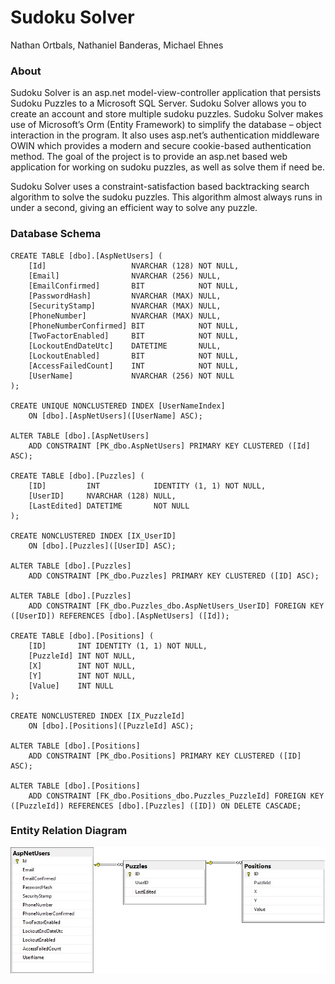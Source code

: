 # Sudoku Solver
Nathan Ortbals, Nathaniel Banderas, Michael Ehnes

### About
Sudoku Solver is an asp.net model-view-controller application that persists Sudoku Puzzles to a Microsoft SQL Server. Sudoku Solver allows you to create an account and store multiple sudoku puzzles. Sudoku Solver makes use of Microsoft’s Orm (Entity Framework) to simplify the database – object interaction in the program. It also uses asp.net’s authentication middleware OWIN which provides a modern and secure cookie-based authentication method. The goal of the project is to provide an asp.net based web application for working on sudoku puzzles, as well as solve them if need be.

Sudoku Solver uses a constraint-satisfaction based backtracking search algorithm to solve the sudoku puzzles. This algorithm almost always runs in under a second, giving an efficient way to solve any puzzle.

### Database Schema
``` 
CREATE TABLE [dbo].[AspNetUsers] (
    [Id]                   NVARCHAR (128) NOT NULL,
    [Email]                NVARCHAR (256) NULL,
    [EmailConfirmed]       BIT            NOT NULL,
    [PasswordHash]         NVARCHAR (MAX) NULL,
    [SecurityStamp]        NVARCHAR (MAX) NULL,
    [PhoneNumber]          NVARCHAR (MAX) NULL,
    [PhoneNumberConfirmed] BIT            NOT NULL,
    [TwoFactorEnabled]     BIT            NOT NULL,
    [LockoutEndDateUtc]    DATETIME       NULL,
    [LockoutEnabled]       BIT            NOT NULL,
    [AccessFailedCount]    INT            NOT NULL,
    [UserName]             NVARCHAR (256) NOT NULL
);

CREATE UNIQUE NONCLUSTERED INDEX [UserNameIndex]
    ON [dbo].[AspNetUsers]([UserName] ASC);
    
ALTER TABLE [dbo].[AspNetUsers]
    ADD CONSTRAINT [PK_dbo.AspNetUsers] PRIMARY KEY CLUSTERED ([Id] ASC);
    
CREATE TABLE [dbo].[Puzzles] (
    [ID]         INT            IDENTITY (1, 1) NOT NULL,
    [UserID]     NVARCHAR (128) NULL,
    [LastEdited] DATETIME       NOT NULL
);

CREATE NONCLUSTERED INDEX [IX_UserID]
    ON [dbo].[Puzzles]([UserID] ASC);

ALTER TABLE [dbo].[Puzzles]
    ADD CONSTRAINT [PK_dbo.Puzzles] PRIMARY KEY CLUSTERED ([ID] ASC);

ALTER TABLE [dbo].[Puzzles]
    ADD CONSTRAINT [FK_dbo.Puzzles_dbo.AspNetUsers_UserID] FOREIGN KEY ([UserID]) REFERENCES [dbo].[AspNetUsers] ([Id]);
    
CREATE TABLE [dbo].[Positions] (
    [ID]       INT IDENTITY (1, 1) NOT NULL,
    [PuzzleId] INT NOT NULL,
    [X]        INT NOT NULL,
    [Y]        INT NOT NULL,
    [Value]    INT NULL
);

CREATE NONCLUSTERED INDEX [IX_PuzzleId]
    ON [dbo].[Positions]([PuzzleId] ASC);
    
ALTER TABLE [dbo].[Positions]
    ADD CONSTRAINT [PK_dbo.Positions] PRIMARY KEY CLUSTERED ([ID] ASC);

ALTER TABLE [dbo].[Positions]
    ADD CONSTRAINT [FK_dbo.Positions_dbo.Puzzles_PuzzleId] FOREIGN KEY ([PuzzleId]) REFERENCES [dbo].[Puzzles] ([ID]) ON DELETE CASCADE;
 ```
 
 ### Entity Relation Diagram
 ![Alt ERD](https://github.com/nathanortbals/SudokuSolver/blob/master/ERD.jpg)
 
